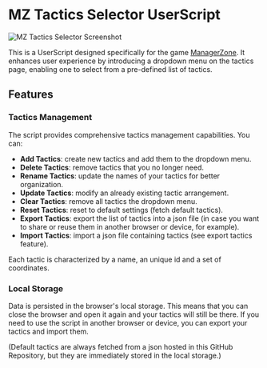 # MZ Tactics Selector UserScript

![MZ Tactics Selector Screenshot](https://s1.ax1x.com/2023/06/07/pCFsB1P.png)

This is a UserScript designed specifically for the game [ManagerZone](https://www.managerzone.com/). It enhances user experience by introducing a dropdown menu on the tactics page, enabling one to select from a pre-defined list of tactics.

## Features

### Tactics Management
The script provides comprehensive tactics management capabilities. You can:

- **Add Tactics**: create new tactics and add them to the dropdown menu.
- **Delete Tactics**: remove tactics that you no longer need.
- **Rename Tactics**: update the names of your tactics for better organization.
- **Update Tactics**: modify an already existing tactic arrangement.
- **Clear Tactics**: remove all tactics the dropdown menu.
- **Reset Tactics**: reset to default settings (fetch default tactics).
- **Export Tactics**: export the list of tactics into a json file (in case you want to share or reuse them in another browser or device, for example).
- **Import Tactics**: import a json file containing tactics (see export tactics feature).

Each tactic is characterized by a name, an unique id and a set of coordinates.

### Local Storage
Data is persisted in the browser's local storage. This means that you can close the browser and open it again and your tactics will still be there. If you need to use the script in another browser or device, you can export your tactics and import them.

(Default tactics are always fetched from a json hosted in this GitHub Repository, but they are immediately stored in the local storage.)